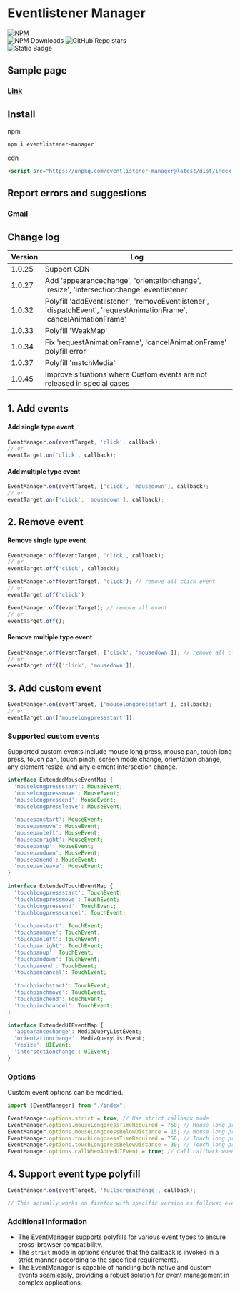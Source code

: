 # Eventlistener Manager
![NPM](https://nodei.co/npm/eventlistener-manager.png?downloads=true&downloadRank=true&stars=true)<br>
![NPM Downloads](https://img.shields.io/npm/d18m/eventlistener-manager?style=flat&logo=npm&logoColor=%23CB3837&label=Download&color=%23CB3837&link=https%3A%2F%2Fwww.npmjs.com%2Fpackage%2Feventlistener-manager) 
![GitHub Repo stars](https://img.shields.io/github/stars/pjy0509/eventlistener-manager?style=flat&logo=github&logoColor=181717&label=Stars&color=181717&link=https%3A%2F%2Fgithub.com%2Fpjy0509%2Feventlistener-manager)<br> 
![Static Badge](https://img.shields.io/badge/Typescript-8A2BE2?logo=typescript&color=000000)
## Sample page
### [Link](https://pjy0509.github.io/example/eventlistener-manager/)
## Install
npm
```bash
npm i eventlistener-manager
```
cdn
```html
<script src="https://unpkg.com/eventlistener-manager@latest/dist/index.umd.js"></script>
```
## Report errors and suggestions
### [Gmail](mailto:qkrwnss0509@gmail.com?subject=Report_errors_and_suggestions)
## Change log
| Version | Log                                                                                                                  |
|---------|----------------------------------------------------------------------------------------------------------------------|
| 1.0.25  | Support CDN                                                                                                          |
| 1.0.27  | Add 'appearancechange', 'orientationchange', 'resize', 'intersectionchange' eventlistener                            |
| 1.0.32  | Polyfill 'addEventlistener', 'removeEventlistener', 'dispatchEvent', 'requestAnimationFrame', 'cancelAnimationFrame' |
| 1.0.33  | Polyfill 'WeakMap'                                                                                                   |
| 1.0.34  | Fix 'requestAnimationFrame', 'cancelAnimationFrame' polyfill error                                                   |
| 1.0.37  | Polyfill 'matchMedia'                                                                                                |
| 1.0.45  | Improve situations where Custom events are not released in special cases                                             |
## 1. Add events
#### Add single type event
```typescript
EventManager.on(eventTarget, 'click', callback);
// or
eventTarget.on('click', callback);
``` 
#### Add multiple type event
```typescript
EventManager.on(eventTarget, ['click', 'mousedown'], callback);
// or
eventTarget.on(['click', 'mousedown'], callback);
``` 
## 2. Remove event
#### Remove single type event
```typescript
EventManager.off(eventTarget, 'click', callback);
// or
eventTarget.off('click', callback);
``` 
```typescript
EventManager.off(eventTarget, 'click'); // remove all click event
// or
eventTarget.off('click');
``` 
```typescript
EventManager.off(eventTarget); // remove all event
// or
eventTarget.off();
``` 
#### Remove multiple type event
```typescript
EventManager.off(eventTarget, ['click', 'mousedown']); // remove all click, mousedown event
// or
eventTarget.off(['click', 'mousedown']);
``` 
## 3. Add custom event
```typescript
EventManager.on(eventTarget, ['mouselongpressstart'], callback);
// or
eventTarget.on(['mouselongpressstart']);
``` 
### Supported custom events
Supported custom events include mouse long press, mouse pan, touch long press, touch pan, touch pinch, screen mode change, orientation change, any element resize, and any element intersection change.
```typescript
interface ExtendedMouseEventMap {  
  'mouselongpressstart': MouseEvent;  
  'mouselongpressmove': MouseEvent;  
  'mouselongpressend': MouseEvent;  
  'mouselongpressleave': MouseEvent;  
  
  'mousepanstart': MouseEvent;  
  'mousepanmove': MouseEvent;  
  'mousepanleft': MouseEvent;  
  'mousepanright': MouseEvent;  
  'mousepanup': MouseEvent;  
  'mousepandown': MouseEvent;  
  'mousepanend': MouseEvent;  
  'mousepanleave': MouseEvent;  
}  
  
interface ExtendedTouchEventMap {  
  'touchlongpressstart': TouchEvent;  
  'touchlongpressmove': TouchEvent;  
  'touchlongpressend': TouchEvent;  
  'touchlongpresscancel': TouchEvent;  
  
  'touchpanstart': TouchEvent;  
  'touchpanmove': TouchEvent;  
  'touchpanleft': TouchEvent;  
  'touchpanright': TouchEvent;  
  'touchpanup': TouchEvent;  
  'touchpandown': TouchEvent;  
  'touchpanend': TouchEvent;  
  'touchpancancel': TouchEvent;  
  
  'touchpinchstart': TouchEvent;  
  'touchpinchmove': TouchEvent;  
  'touchpinchend': TouchEvent;  
  'touchpinchcancel': TouchEvent;  
}

interface ExtendedUIEventMap {
  'appearancechange': MediaQueryListEvent;
  'orientationchange': MediaQueryListEvent;
  'resize': UIEvent;
  'intersectionchange': UIEvent;
}
```
### Options
Custom event options can be modified.

```typescript
import {EventManager} from "./index";

EventManager.options.strict = true; // Use strict callback mode
EventManager.options.mouseLongpressTimeRequired = 750; // Mouse long press time required
EventManager.options.mouseLongpressBelowDistance = 15; // Mouse long press below distance
EventManager.options.touchLongpressTimeRequired = 750; // Touch long press time required
EventManager.options.touchLongpressBelowDistance = 30; // Touch long press below distance
EventManager.options.callWhenAddedUIEvent = true; // Call callback when extended ui event added
```
## 4. Support event type polyfill
```typescript
EventManager.on(eventTarget, 'fullscreenchange', callback);

// This actually works on firefox with specific version as follows: eventTarget.addEventListener('mozfullscreenchange', callback);
```
### Additional Information
-   The EventManager supports polyfills for various event types to ensure cross-browser compatibility.
-   The `strict` mode in options ensures that the callback is invoked in a strict manner according to the specified requirements.
-   The EventManager is capable of handling both native and custom events seamlessly, providing a robust solution for event management in complex applications.
